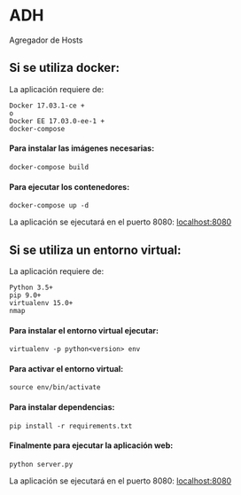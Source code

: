 # ADH
Agregador de Hosts

## Si se utiliza docker:
La aplicación requiere de:
```
Docker 17.03.1-ce +
o
Docker EE 17.03.0-ee-1 +
docker-compose
```

#### Para instalar las imágenes necesarias:
```
docker-compose build
```

#### Para ejecutar los contenedores:
```
docker-compose up -d
```
La aplicación se ejecutará en el puerto 8080: [localhost:8080](127.0.0.1:8080)

## Si se utiliza un entorno virtual:
La aplicación requiere de:

```
Python 3.5+
pip 9.0+
virtualenv 15.0+
nmap
```

#### Para instalar el entorno virtual ejecutar:
```
virtualenv -p python<version> env
```
#### Para activar el entorno virtual:
```
source env/bin/activate
```
#### Para instalar dependencias:
```
pip install -r requirements.txt
```
#### Finalmente para ejecutar la aplicación web:
```
python server.py
```
La aplicación se ejecutará en el puerto 8080: [localhost:8080](127.0.0.1:8080)
